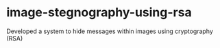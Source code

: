 # image-stegnography-using-rsa
Developed a system to hide messages within images using cryptography (RSA)
